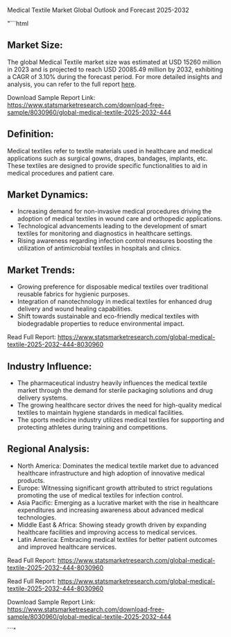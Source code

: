 Medical Textile Market Global Outlook and Forecast 2025-2032

"```html
<!DOCTYPE html>
<html lang=""en"">
<head>
<meta charset=""UTF-8"">
<meta name=""viewport"" content=""width=device-width, initial-scale=1.0"">
<title>Medical Textile Market Global Outlook and Forecast 2025-2032</title>
</head>
<body>

<h2>Market Size:</h2>
<p>The global Medical Textile market size was estimated at USD 15260 million in 2023 and is projected to reach USD 20085.49 million by 2032, exhibiting a CAGR of 3.10% during the forecast period. For more detailed insights and analysis, you can refer to the full report <a href='https://www.statsmarketresearch.com/global-medical-textile-2025-2032-444-8030960'>here</a>.</p>
<p>Download Sample Report Link: <a href='https://www.statsmarketresearch.com/download-free-sample/8030960/global-medical-textile-2025-2032-444'>https://www.statsmarketresearch.com/download-free-sample/8030960/global-medical-textile-2025-2032-444</a> </p>

<h2>Definition:</h2>
<p>Medical textiles refer to textile materials used in healthcare and medical applications such as surgical gowns, drapes, bandages, implants, etc. These textiles are designed to provide specific functionalities to aid in medical procedures and patient care.</p>

<h2>Market Dynamics:</h2>
<ul>
<li>Increasing demand for non-invasive medical procedures driving the adoption of medical textiles in wound care and orthopedic applications.</li>
<li>Technological advancements leading to the development of smart textiles for monitoring and diagnostics in healthcare settings.</li>
<li>Rising awareness regarding infection control measures boosting the utilization of antimicrobial textiles in hospitals and clinics.</li>
</ul>

<h2>Market Trends:</h2>
<ul>
<li>Growing preference for disposable medical textiles over traditional reusable fabrics for hygienic purposes.</li>
<li>Integration of nanotechnology in medical textiles for enhanced drug delivery and wound healing capabilities.</li>
<li>Shift towards sustainable and eco-friendly medical textiles with biodegradable properties to reduce environmental impact.</li>
</ul>
<p>Read Full Report: <a href='https://www.statsmarketresearch.com/global-medical-textile-2025-2032-444-8030960'>https://www.statsmarketresearch.com/global-medical-textile-2025-2032-444-8030960</a></p>

<h2>Industry Influence:</h2>
<ul>
<li>The pharmaceutical industry heavily influences the medical textile market through the demand for sterile packaging solutions and drug delivery systems.</li>
<li>The growing healthcare sector drives the need for high-quality medical textiles to maintain hygiene standards in medical facilities.</li>
<li>The sports medicine industry utilizes medical textiles for supporting and protecting athletes during training and competitions.</li>
</ul>

<h2>Regional Analysis:</h2>
<ul>
<li>North America: Dominates the medical textile market due to advanced healthcare infrastructure and high adoption of innovative medical products.</li>
<li>Europe: Witnessing significant growth attributed to strict regulations promoting the use of medical textiles for infection control.</li>
<li>Asia Pacific: Emerging as a lucrative market with the rise in healthcare expenditures and increasing awareness about advanced medical technologies.</li>
<li>Middle East & Africa: Showing steady growth driven by expanding healthcare facilities and improving access to medical services.</li>
<li>Latin America: Embracing medical textiles for better patient outcomes and improved healthcare services.</li>
</ul>
<p>Read Full Report: <a href='https://www.statsmarketresearch.com/global-medical-textile-2025-2032-444-8030960'>https://www.statsmarketresearch.com/global-medical-textile-2025-2032-444-8030960</a></p>

<p>Read Full Report: <a href='https://www.statsmarketresearch.com/global-medical-textile-2025-2032-444-8030960'>https://www.statsmarketresearch.com/global-medical-textile-2025-2032-444-8030960</a></p>
<p>Download Sample Report Link: <a href='https://www.statsmarketresearch.com/download-free-sample/8030960/global-medical-textile-2025-2032-444'>https://www.statsmarketresearch.com/download-free-sample/8030960/global-medical-textile-2025-2032-444</a></p>

</body>
</html>
```"
